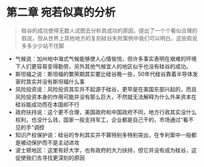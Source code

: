 # 第二章 宛若似真的分析

>硅谷的成功使得无数人试图去分析其成功的原因，提出了一个个看似合理的假说，但从世界上其他地方的复刻硅谷失败案例中我们可以明白，这些假说多多少少站不住脚

* 气候说：加州地中海式气候能够使人心情愉悦，但许多事实表明在艰难的环境下人们更容易变得勤劳，另外其他气候宜人的地区似乎也没有硅谷的成功。
* 斯坦福之说：斯坦福的繁荣期其实要比硅谷晚一些，50年代硅谷靠着半导体发家时其实并没有斯坦福什么事
* 风险投资说：风险投资其实并不起源于硅谷，更早是在美国东部兴起的，而且风险投资本身的作用可能并没有那么巨大，不然就无法解释为什么外来资本在硅谷能成功而在本国却不行
* 政府扶持说：这个更不合理，美国政府和中国政府不同，地方行政其实没什么权利，也没什么钱，国家一般支持军工，企业都是自己干的，市场通过“看不见的手”调控
* 知识产权保护说：硅谷的专利其实并不算特别多特别突出，在专利案中一般都是被动保护而不是主动进攻
* 波士顿地区：这里有好大学，也有政府的大力扶持，但它并没有成为硅谷，这促使我们去寻找更深刻的原因

